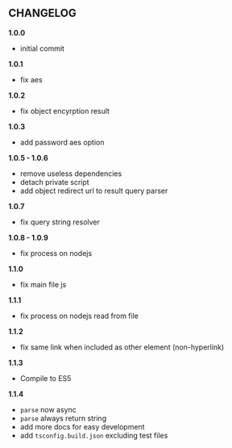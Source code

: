 ## CHANGELOG

**1.0.0**
- initial commit

**1.0.1**
- fix aes

**1.0.2**
- fix object encyrption result

**1.0.3**
- add password aes option

**1.0.5 - 1.0.6**
- remove useless dependencies
- detach private script
- add object redirect url to result query parser

**1.0.7**
- fix query string resolver

**1.0.8 - 1.0.9**
- fix process on nodejs

**1.1.0**
- fix main file js

**1.1.1**
- fix process on nodejs read from file

**1.1.2**
- fix same link when included as other element (non-hyperlink)

**1.1.3**
- Compile to ES5

**1.1.4**
- `parse` now async
- `parse` always return string
- add more docs for easy development
- add `tsconfig.build.json` excluding test files

